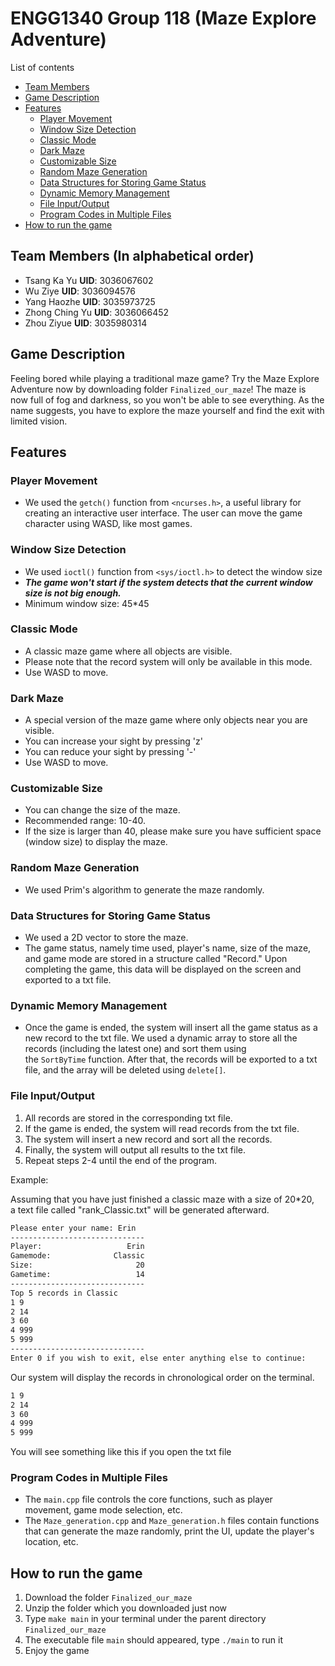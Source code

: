 # ENGG1340 Group 118 (Maze Explore Adventure)
List of contents
- [Team Members](#a1)
- [Game Description](#a2)
- [Features](#a3)
	- [Player Movement](#a31)
	- [Window Size Detection](#a32)
	- [Classic Mode](#a33)
	- [Dark Maze](#a34)
	- [Customizable Size](#a35)
	- [Random Maze Generation](#a36)
	- [Data Structures for Storing Game Status](#a37)
	- [Dynamic Memory Management](#a38)
	- [File Input/Output](#a39)
	- [Program Codes in Multiple Files](#a310)
- [How to run the game](#a4)

<a id="a1"></a>
## Team Members (In alphabetical order)
- Tsang Ka Yu    **UID**: 3036067602
- Wu Ziye    **UID**: 3036094576
- Yang Haozhe    **UID**: 3035973725
- Zhong Ching Yu    **UID**: 3036066452
- Zhou Ziyue    **UID**: 3035980314

<a id="a2"></a>
## Game Description

Feeling bored while playing a traditional maze game? Try the Maze Explore Adventure now by downloading folder `Finalized_our_maze`! The maze is now full of fog and darkness, so you won't be able to see everything. As the name suggests, you have to explore the maze yourself and find the exit with limited vision.
<a id="a3"></a>
## Features
<a id="a31"></a>
### Player Movement

-   We used the `getch()` function from `<ncurses.h>`, a useful library for creating an interactive user interface. The user can move the game character using WASD, like most games.
<a id="a32"></a>
### Window Size Detection

- We used `ioctl()` function from `<sys/ioctl.h>` to detect the window size
-   ***The game won't start if the system detects that the current window size is not big enough.***
- Minimum  window size: 45\*45
<a id="a33"></a>
### Classic Mode

-   A classic maze game where all objects are visible.
-   Please note that the record system will only be available in this mode.
-   Use WASD to move.
<a id="a34"></a>
### Dark Maze

-   A special version of the maze game where only objects near you are visible.
-   You can increase your sight by pressing 'z'
-   You can reduce your sight by pressing '-'
-   Use WASD to move.
<a id="a35"></a>
### Customizable Size

-   You can change the size of the maze.
-   Recommended range: 10-40.
-   If the size is larger than 40, please make sure you have sufficient space (window size) to display the maze.
<a id="a36"></a>
### Random Maze Generation

-   We used Prim's algorithm to generate the maze randomly.
<a id="a37"></a>
### Data Structures for Storing Game Status

-   We used a 2D vector to store the maze.
-   The game status, namely time used, player's name, size of the maze, and game mode are stored in a structure called "Record." Upon completing the game, this data will be displayed on the screen and exported to a txt file.
<a id="a38"></a>
### Dynamic Memory Management

-   Once the game is ended, the system will insert all the game status as a new record to the txt file. We used a dynamic array to store all the records (including the latest one) and sort them using the `SortByTime` function. After that, the records will be exported to a txt file, and the array will be deleted using `delete[]`.
<a id="a39"></a>
### File Input/Output

1.  All records are stored in the corresponding txt file.
2.  If the game is ended, the system will read records from the txt file.
3.  The system will insert a new record and sort all the records.
4.  Finally, the system will output all results to the txt file.
5.  Repeat steps 2-4 until the end of the program.

Example:

Assuming that you have just finished a classic maze with a size of 20\*20, a text file called "rank_Classic.txt" will be generated afterward.
```txt
Please enter your name: Erin
------------------------------
Player:                   Erin
Gamemode:              Classic
Size:                       20
Gametime:                   14
------------------------------
Top 5 records in Classic
1 9
2 14
3 60
4 999
5 999
------------------------------
Enter 0 if you wish to exit, else enter anything else to continue:
```
Our system will display the records in chronological order on the terminal.
```txt
1 9
2 14
3 60
4 999
5 999
```
You will see something like this if you open the txt file

<a id="a310"></a>
### Program Codes in Multiple Files

-   The `main.cpp` file controls the core functions, such as player movement, game mode selection, etc.
-   The `Maze_generation.cpp` and `Maze_generation.h` files contain functions that can generate the maze randomly, print the UI, update the player's location, etc.
<a id="a4"></a>
## How to run the game
1. Download the folder `Finalized_our_maze`
2. Unzip the folder which you downloaded just now
3. Type `make main` in your terminal under the parent directory `Finalized_our_maze`
4. The executable file `main` should appeared, type `./main` to run it
5. Enjoy the game
